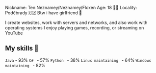 Nickname: Ten Neznamey/Neznamey/Floxen
Age: 18 🙋‍♂️
Locality: Poděbrady 🇨🇿
Btw i have girlfriend 👫

I create websites, work with servers and networks, and also work with operating systems
I enjoy playing games, recording, or streaming on YouTube

## My skills 💪

` Java ` - 93%
`C# ` - 57%
`Python ` - 38%
`Linux maintaining ` - 64%
`Windows maintaining ` - 82%
